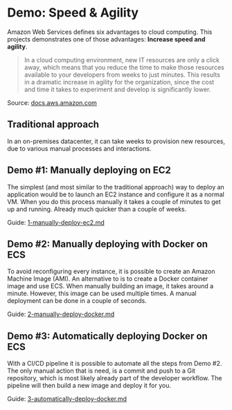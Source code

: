 Demo: Speed & Agility
==

Amazon Web Services defines six advantages to cloud computing. This projects demonstrates one of those advantages: **Increase speed and agility**.

> In a cloud computing environment, new IT resources are only a click away, which means that you reduce the time to make those resources available to your developers from weeks to just minutes. This results in a dramatic increase in agility for the organization, since the cost and time it takes to experiment and develop is significantly lower.

Source: [docs.aws.amazon.com][1]

[1]: https://docs.aws.amazon.com/aws-technical-content/latest/aws-overview/six-advantages-of-cloud-computing.html


Traditional approach
--

In an on-premises datacenter, it can take weeks to provision new resources, due to various manual processes and interactions.


Demo #1: Manually deploying on EC2
--

The simplest (and most similar to the traditional approach) way to deploy an application would be to launch an EC2 instance and configure it as a normal VM. When you do this process manually it takes a couple of minutes to get up and running. Already much quicker than a couple of weeks.

Guide: [1-manually-deploy-ec2.md](guides/1-manually-deploy-ec2.md)


Demo #2: Manually deploying with Docker on ECS
--

To avoid reconfiguring every instance, it is possible to create an Amazon Machine Image (AMI). An alternative to is to create a Docker container image and use ECS. When manually building an image, it takes around a minute. However, this image can be used multiple times. A manual deployment can be done in a couple of seconds.

Guide: [2-manually-deploy-docker.md](guides/2-manually-deploy-docker.md)


Demo #3: Automatically deploying Docker on ECS
--

With a CI/CD pipeline it is possible to automate all the steps from Demo #2. The only manual action that is need, is a commit and push to a Git repository, which is most likely already part of the developer workflow. The pipeline will then build a new image and deploy it for you.

Guide: [3-automatically-deploy-docker.md](guides/3-automatically-deploy-docker.md)
